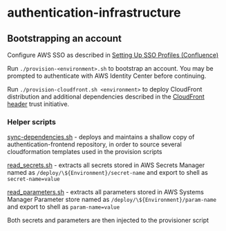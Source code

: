 # authentication-infrastructure

## Bootstrapping an account

Configure AWS SSO as described in [Setting Up SSO Profiles (Confluence)](https://govukverify.atlassian.net/wiki/spaces/LO/pages/3831890210/How+to+deploy+to+sandpit+authdev+environments#Setting-up-SSO-profiles)

Run `./provision-<environment>.sh` to bootstrap an account. You may be prompted to authenticate with AWS Identity Center before continuing.

Run `./provision-cloudfront.sh <environment>` to deploy CloudFront distribution and additional dependencies described in the [CloudFront header](https://govukverify.atlassian.net/wiki/spaces/DID/pages/4026401532/Part+1+-+Deploying+CloudFront) trust initiative.

### Helper scripts

[sync-dependencies.sh](./sync-dependencies.sh) - deploys and maintains a shallow copy of authentication-frontend repository, in order to source several cloudformation templates used in the provision scripts

[read_secrets.sh](./scripts/read_secrets.sh) - extracts all secrets stored in AWS Secrets Manager named as `/deploy/\${Environment}/secret-name` and export to shell as `secret-name=value`

[read_parameters.sh](./scripts/read_parameters.sh) - extracts all parameters stored in AWS Systems Manager Parameter store named as `/deploy/\${Environment}/param-name` and export to shell as `param-name=value`

Both secrets and parameters are then injected to the provisioner script
